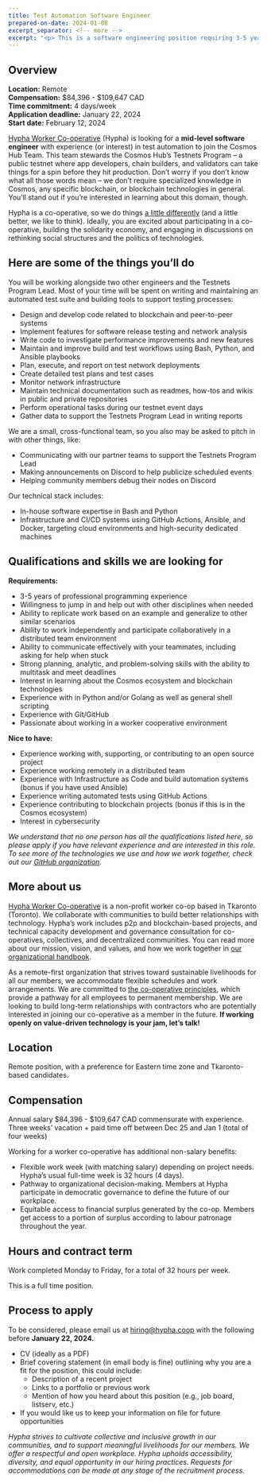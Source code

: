 ```yaml
---
title: Test Automation Software Engineer 
prepared-on-date: 2024-01-08
excerpt_separator: <!-- more -->
excerpt: "<p> This is a software engineering position requiring 3-5 years of relevant work experience. We're looking for a test engineer with great teamwork and communication skills.</p>"
---
```



## Overview

**Location:** Remote  
**Compensation:** $84,396 - $109,647 CAD  
**Time commitment:** 4 days/week  
**Application deadline:** January 22, 2024  
**Start date:** February 12, 2024  

[Hypha Worker Co-operative](https://hypha.coop/) (Hypha) is looking for a **mid-level software engineer** with experience (or interest) in test automation to join the Cosmos Hub Team. This team stewards the Cosmos Hub’s Testnets Program – a public testnet where app developers, chain builders, and validators can take things for a spin before they hit production. Don’t worry if you don’t know what all those words mean – we don’t require specialized knowledge in Cosmos, any specific blockchain, or blockchain technologies in general. You’ll stand out if you’re interested in learning about this domain, though. 

Hypha is a co-operative, so we do things [a little differently](https://hypha.coop/dripline/how-we-co-operate/) (and a little better, we like to think). Ideally, you are excited about participating in a co-operative, building the solidarity economy, and engaging in discussions on rethinking social structures and the politics of technologies.


## Here are some of the things you’ll do

You will be working alongside two other engineers and the Testnets Program Lead. Most of your time will be spent on writing and maintaining an automated test suite and building tools to support testing processes:

* Design and develop code related to blockchain and peer-to-peer systems
* Implement features for software release testing and network analysis
* Write code to investigate performance improvements and new features
* Maintain and improve build and test workflows using Bash, Python, and Ansible playbooks
* Plan, execute, and report on test network deployments
* Create detailed test plans and test cases
* Monitor network infrastructure
* Maintain technical documentation such as readmes, how-tos and wikis in public and private repositories
* Perform operational tasks during our testnet event days
* Gather data to support the Testnets Program Lead in writing reports

We are a small, cross-functional team, so you also may be asked to pitch in with other things, like:

* Communicating with our partner teams to support the Testnets Program Lead
* Making announcements on Discord to help publicize scheduled events
* Helping community members debug their nodes on Discord

Our technical stack includes: 

* In-house software expertise in Bash and Python
* Infrastructure and CI/CD systems using GitHub Actions, Ansible, and Docker, targeting cloud environments and high-security dedicated machines


## Qualifications and skills we are looking for

**Requirements:**

* 3-5 years of professional programming experience
* Willingness to jump in and help out with other disciplines when needed
* Ability to replicate work based on an example and generalize to other similar scenarios
* Ability to work independently and participate collaboratively in a distributed team environment
* Ability to communicate effectively with your teammates, including asking for help when stuck
* Strong planning, analytic, and problem-solving skills with the ability to multitask and meet deadlines
* Interest in learning about the Cosmos ecosystem and blockchain technologies
* Experience with in Python and/or Golang as well as general shell scripting
* Experience with Git/GitHub
* Passionate about working in a worker cooperative environment

**Nice to have:**

* Experience working with, supporting, or contributing to an open source project
* Experience working remotely in a distributed team
* Experience with Infrastructure as Code and build automation systems (bonus if you have used Ansible)
* Experience writing automated tests using GitHub Actions
* Experience contributing to blockchain projects (bonus if this is in the Cosmos ecosystem)
* Interest in cybersecurity

_We understand that no one person has all the qualifications listed here, so please apply if you have relevant experience and are interested in this role. To see more of the technologies we use and how we work together, check out our [GitHub organization](https://github.com/hyphacoop)._


## More about us

[Hypha Worker Co-operative](https://hypha.coop/) is a non-profit worker co-op based in Tkaronto (Toronto). We collaborate with communities to build better relationships with technology. Hypha’s work includes p2p and blockchain-based projects, and technical capacity development and governance consultation for co-operatives, collectives, and decentralized communities. You can read more about our mission, vision, and values, and how we work together in [our organizational handbook](https://handbook.hypha.coop/). 

As a remote-first organization that strives toward sustainable livelihoods for all our members, we accommodate flexible schedules and work arrangements. We are committed to [the co-operative principles](https://www.ica.coop/en/cooperatives/cooperative-identity), which provide a pathway for all employees to permanent membership. We are looking to build long-term relationships with contractors who are potentially interested in joining our co-operative as a member in the future. **If working openly on value-driven technology is your jam, let’s talk!**


## Location

Remote position, with a preference for Eastern time zone and Tkaronto-based candidates.


## Compensation

Annual salary $84,396 - $109,647 CAD commensurate with experience. Three weeks’ vacation + paid time off between Dec 25 and Jan 1 (total of four weeks)

Working for a worker co-operative has additional non-salary benefits:

* Flexible work week (with matching salary) depending on project needs. Hypha’s usual full-time week is 32 hours (4 days). 
* Pathway to organizational decision-making. Members at Hypha participate in democratic governance to define the future of our workplace. 
* Equitable access to financial surplus generated by the co-op. Members get access to a portion of surplus according to labour patronage throughout the year.


## Hours and contract term
Work completed Monday to Friday, for a total of 32 hours per week.

This is a full time position.


## Process to apply

To be considered, please email us at [hiring@hypha.coop](mailto:hiring@hypha.coop) with the following before **January 22, 2024.**


* CV (ideally as a PDF)
* Brief covering statement (in email body is fine) outlining why you are a fit for the position, this could include:
    * Description of a recent project
    * Links to a portfolio or previous work
    * Mention of how you heard about this position (e.g., job board, listserv, etc.)
* If you would like us to keep your information on file for future opportunities

_Hypha strives to cultivate collective and inclusive growth in our communities, and to support meaningful livelihoods for our members. We offer a respectful and open workplace. Hypha upholds accessibility, diversity, and equal opportunity in our hiring practices. Requests for accommodations can be made at any stage of the recruitment process._
